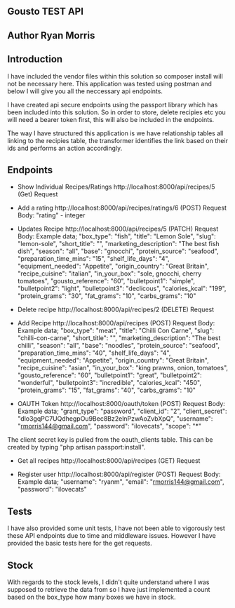 ## Gousto TEST API

## Author Ryan Morris

## Introduction

I have included the vendor files within this solution so composer install will not be necessary here.
This application was tested using postman and below I will give you all the neccessary api endpoints.

I have created api secure endpoints using the passport library which has been included into this solution.
So in order to store, delete recipies etc you will need a bearer token first, this will also be included in the endpoints.

The way I have structured this application is we have relationship tables all linking to the recipies table,
the transformer identifies the link based on their ids and performs an action accordingly.

## Endpoints

- Show Individual Recipes/Ratings http://localhost:8000/api/recipes/5 (Get) Request

- Add a rating http://localhost:8000/api/recipes/ratings/6 (POST) Request Body: "rating" - integer

- Updates Recipe http://localhost:8000/api/recipes/5 (PATCH) Request Body: Example data;
"box_type": "fish",
"title": "Lemon Sole",
"slug": "lemon-sole",
"short_title": "",
"marketing_description": "The best fish dish",
"season": "all",
"base": "gnocchi",
"protein_source": "seafood",
"preparation_time_mins": "15",
"shelf_life_days": "4",
"equipment_needed": "Appetite",
"origin_country": "Great Britain",
"recipe_cuisine": "italian",
"in_your_box": "sole, gnocchi, cherry tomatoes",
"gousto_reference": "60",
"bulletpoint1": "simple",
"bulletpoint2": "light",
"bulletpoint3": "declicous",
"calories_kcal": "199",
"protein_grams": "30",
"fat_grams": "10",
"carbs_grams": "10"

- Delete recipe http://localhost:8000/api/recipes/2 (DELETE) Request

- Add Recipe http://localhost:8000/api/recipes (POST) Request Body: Example data;
"box_type": "meat",
"title": "Chilli Con Carne",
"slug": "chilli-con-carne",
"short_title": "",
"marketing_description": "The best chilli",
"season": "all",
"base": "noodles",
"protein_source": "seafood",
"preparation_time_mins": "40",
"shelf_life_days": "4",
"equipment_needed": "Appetite",
"origin_country": "Great Britain",
"recipe_cuisine": "asian",
"in_your_box": "king prawns, onion, tomatoes",
"gousto_reference": "60",
"bulletpoint1": "great",
"bulletpoint2": "wonderful",
"bulletpoint3": "incredible",
"calories_kcal": "450",
"protein_grams": "15",
"fat_grams": "40",
"carbs_grams": "10"

- OAUTH Token http://localhost:8000/oauth/token (POST) Request Body: Example data;
"grant_type": "password",
"client_id": "2",
"client_secret": "dlo3gqPC7UQdhegpOu9Bec8Bz2elnPzwAoZvbXpQ",
"username": "rmorris144@gmail.com",
"password": "ilovecats",
"scope": "*"

The client secret key is pulled from the oauth_clients table. This can be created by typing "php artisan passport:install".

- Get all recipes http://localhost:8000/api/recipes (GET) Request

- Register user http://localhost:8000/api/register (POST) Request Body: Example data;
"username": "ryanm",
"email": "rmorris144@gmail.com",
"password": "ilovecats"

## Tests

I have also provided some unit tests, I have not been able to vigorously test these API endpoints due to time and middleware issues.
However I have provided the basic tests here for the get requests.

## Stock
With regards to the stock levels, I didn't quite understand where I was supposed to retrieve the data from so I have just implemented a count
based on the box_type how many boxes we have in stock.



